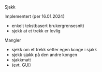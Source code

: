 Sjakk

Implementert (per 16.01.2024)
- enkelt tekstbasert brukergrensesnitt
- sjekk at et trekk er lovlig

Mangler
- sjekk om et trekk setter egen konge i sjakk
- sjekk sjakk på den andre kongen
- sjakkmatt
- (evt. GUI)
